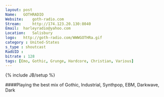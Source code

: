 ```yaml
---
layout: post
Name: 	GOTHRADIO
Website: 	goth-radio.com
Stream: 	http://174.123.20.130:8040
Email: 	harleyradio@yahoo.com
Location: 	Salisbury 
logo: 	http://goth-radio.com/WWWGOTHRa.gif
category : United-States
s_type : shoutcast
RadUID : 
bitrate : 128
tags: [Emo, Gothic, Grunge, Hardcore, Christian, Various]
---
```

{% include JB/setup %}

####Playing the best mix of Gothic, Industrial, Synthpop, EBM, Darkwave, Dark